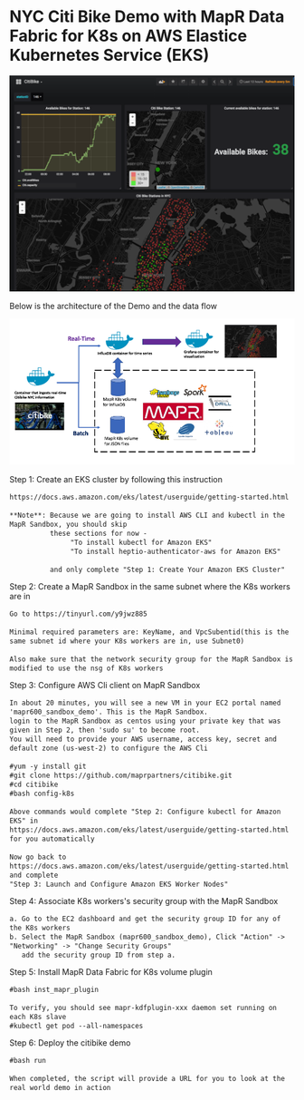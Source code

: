 # NYC Citi Bike Demo with MapR Data Fabric for K8s on AWS Elastice Kubernetes Service (EKS)

![Alt text](https://github.com/maprpartners/citibike/blob/master/citibike-grafana.png?raw=true "NYC CitiBike")

Below is the architecture of the Demo and the data flow

![Alt text](https://github.com/maprpartners/citibike/blob/master/demoarch.png "NYC CitiBike Demo Arch")

Step 1: Create an EKS cluster by following this instruction

    https://docs.aws.amazon.com/eks/latest/userguide/getting-started.html
    
    **Note**: Because we are going to install AWS CLI and kubectl in the MapR Sandbox, you should skip
              these sections for now - 
                   "To install kubectl for Amazon EKS"
                   "To install heptio-authenticator-aws for Amazon EKS"
                   
              and only complete "Step 1: Create Your Amazon EKS Cluster"
                   
Step 2: Create a MapR Sandbox in the same subnet where the K8s workers are in

    Go to https://tinyurl.com/y9jwz885
    
    Minimal required parameters are: KeyName, and VpcSubentid(this is the same subnet id where your K8s workers are in, use Subnet0)
    
    Also make sure that the network security group for the MapR Sandbox is modified to use the nsg of K8s workers
    
Step 3: Configure AWS Cli client on MapR Sandbox

    In about 20 minutes, you will see a new VM in your EC2 portal named 'mapr600_sandbox_demo'. This is the MapR Sandbox.
    login to the MapR Sandbox as centos using your private key that was given in Step 2, then 'sudo su' to become root. 
    You will need to provide your AWS username, access key, secret and default zone (us-west-2) to configure the AWS Cli
    
    #yum -y install git
    #git clone https://github.com/maprpartners/citibike.git
    #cd citibike
    #bash config-k8s
    
    Above commands would complete "Step 2: Configure kubectl for Amazon EKS" in 
    https://docs.aws.amazon.com/eks/latest/userguide/getting-started.html for you automatically
    
    Now go back to https://docs.aws.amazon.com/eks/latest/userguide/getting-started.html and complete 
    "Step 3: Launch and Configure Amazon EKS Worker Nodes"
    
Step 4: Associate K8s workers's security group with the MapR Sandbox

    a. Go to the EC2 dashboard and get the security group ID for any of the K8s workers
    b. Select the MapR Sandbox (mapr600_sandbox_demo), Click "Action" -> "Networking" -> "Change Security Groups"
       add the security group ID from step a.

Step 5: Install MapR Data Fabric for K8s volume plugin

    #bash inst_mapr_plugin 
    
    To verify, you should see mapr-kdfplugin-xxx daemon set running on each K8s slave
    #kubectl get pod --all-namespaces

Step 6: Deploy the citibike demo
 
    #bash run

    When completed, the script will provide a URL for you to look at the real world demo in action

